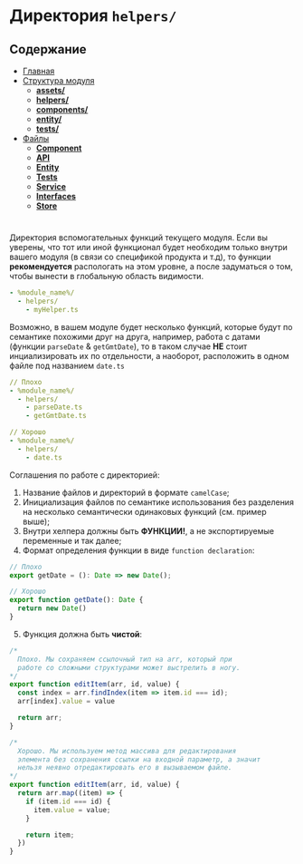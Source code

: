 # Директория **`helpers/`**

## **Содержание**

- [Главная](../README.md)
- [Структура модуля](README.md)
  - [**assets/**](assets.md)
  - [**helpers/**](helpers.md)
  - [**components/**](components.md)
  - [**entity/**](entity.md)
  - [**tests/**](tests.md)
- [Файлы](../files/README.md)
  - [**Component**](../files/component.md)
  - [**API**](../files/api.md)
  - [**Entity**](../files/entity.md)
  - [**Tests**](../files/tests.md)
  - [**Service**](../files/service.md)
  - [**Interfaces**](../files/interfaces.md)
  - [**Store**](../files/store.md)

#

Директория вспомогательных функций текущего модуля. Если вы уверены, что тот или иной функционал будет необходим только внутри вашего модуля (в связи со спецификой продукта и т.д), то функции **рекомендуется** распологать на этом уровне, а после задуматься о том, чтобы вынести в глобальную область видимости.

```yml
- %module_name%/
  - helpers/
    - myHelper.ts
```

Возможно, в вашем модуле будет несколько функций, которые будут по семантике похожими друг на друга, например, работа с датами (функции `parseDate` & `getGmtDate`), то в таком случае **НЕ** стоит инциализировать их по отдельности, а наоборот, расположить в одном файле под названием `date.ts`

```yml
// Плохо
- %module_name%/
  - helpers/
    - parseDate.ts
    - getGmtDate.ts

// Хорошо
- %module_name%/
  - helpers/
    - date.ts
```

Соглашения по работе с директорией:

1. Название файлов и директорий в формате `camelCase`;
2. Инициализация файлов по семантике использования без разделения на несколько семантически одинаковых функций (см. пример выше);
3. Внутри хелпера должны быть **ФУНКЦИИ!**, а не экспортируемые переменные и так далее;
4. Формат определения функции в виде `function declaration`:

```typescript
// Плохо
export getDate = (): Date => new Date();

// Хорошо
export function getDate(): Date {
  return new Date()
}
```

5. Функция должна быть **чистой**:

```typescript
/*
  Плохо. Мы сохраняем ссылочный тип на arr, который при
  работе со сложными структурами может выстрелить в ногу.
*/
export function editItem(arr, id, value) {
  const index = arr.findIndex(item => item.id === id);
  arr[index].value = value

  return arr;
}

/*
  Хорошо. Мы используем метод массива для редактирования
  элемента без сохранения ссылки на входной параметр, а значит
  нельзя неявно отредактировать его в вызываемом файле. 
*/
export function editItem(arr, id, value) {
  return arr.map((item) => {
    if (item.id === id) {
      item.value = value;
    }

    return item;
  })
}
```